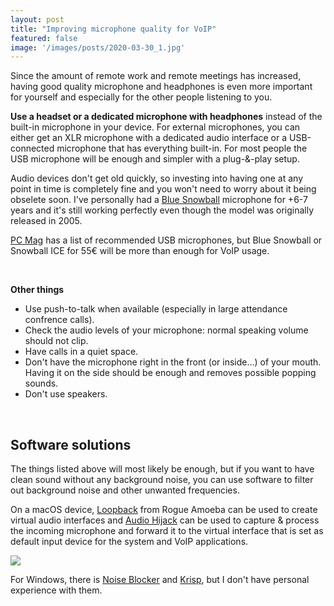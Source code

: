```yaml
---
layout: post
title: "Improving microphone quality for VoIP"
featured: false
image: '/images/posts/2020-03-30_1.jpg'
---
```


Since the amount of remote work and remote meetings has increased, having good quality microphone and headphones is even more important for yourself and especially for the other people listening to you.

**Use a headset or a dedicated microphone with headphones** instead of the built-in microphone in your device. For external microphones, you can either get an XLR microphone with a dedicated audio interface or a USB-connected microphone that has everything built-in. For most people the USB microphone will be enough and simpler with a plug-&-play setup. 

Audio devices don't get old quickly, so investing into having one at any point in time is completely fine and you won't need to worry about it being obselete soon. I've personally had a [Blue Snowball](https://www.bluedesigns.com/products/snowball/) microphone for +6-7 years and it's still working perfectly even though the model was originally released in 2005.

[PC Mag](https://uk.pcmag.com/microphones/116655/the-best-usb-microphones) has a list of recommended USB microphones, but Blue Snowball or Snowball ICE for 55€ will be more than enough for VoIP usage.

<br/>

**Other things**

- Use push-to-talk when available (especially in large attendance confrence calls).
- Check the audio levels of your microphone: normal speaking volume should not clip.
- Have calls in a quiet space.
- Don't have the microphone right in the front (or inside…) of your mouth. Having it on the side should be enough and removes possible popping sounds.
- Don't use speakers.

<br/>

## Software solutions

The things listed above will most likely be enough, but if you want to have clean sound without any background noise, you can use software to filter out background noise and other unwanted frequencies.

On a macOS device, [Loopback](https://rogueamoeba.com/loopback/) from Rogue Amoeba can be used to create virtual audio interfaces and [Audio Hijack](https://rogueamoeba.com/audiohijack/) can be used to capture & process the incoming microphone and forward it to the virtual interface that is set as default input device for the system and VoIP applications.

![]({{site.baseurl}}/images/posts/2020-03-30_2.png)

For Windows, there is [Noise Blocker](https://closedlooplabs.com) and [Krisp](https://krisp.ai), but I don't have personal experience with them.

